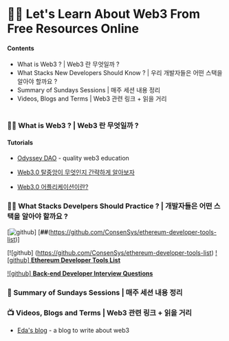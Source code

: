 # 👩‍🎤 Let's Learn About Web3 From Free Resources Online

#### Contents
- What is Web3 ?  | Web3 란 무엇일까 ?
- What Stacks New Developers Should Know ? | 우리 개발자들은 어떤 스택을 알아야 할까요 ?
- Summary of Sundays Sessions | 매주 세션 내용 정리
- Videos, Blogs and Terms | Web3 관련 링크 + 읽을 거리 <!-- (#Videos-and-Terms) -->
</br></br>

### 🧙‍♂️ What is Web3 ? | Web3 란 무엇일까 ?
#### Tutorials
* [Odyssey DAO](https://www.odysseydao.com/) - quality web3 education

* [Web3.0 탈중앙이 무엇인지 간략하게 알아보자](https://medium.com/coineasy/web3-0-dapp%EC%9D%98-%EA%B5%AC%EC%A1%B0-web3-0-%ED%83%88%EC%A4%91%EC%95%99-%EC%9D%B4-%EB%8F%84%EB%8C%80%EC%B2%B4-%EB%AC%B4%EC%97%87%EC%9D%B8%EC%A7%80-%EA%B8%B0%EC%88%A0%EC%A0%81%EC%9C%BC%EB%A1%9C-%EA%B0%84%EB%9E%B5%ED%95%98%EA%B2%8C-%EC%95%8C%EC%95%84%EB%B3%B4%EC%9E%90-a37f0a5f8511)
* [Web3.0 어플리케이션이란?](https://talken.io/tokens/GraphToken/forum/post/332838)


### 🏋️‍♀️ What Stacks Develpers Should Practice ? | 개발자들은 어떤 스택을 알아야 할까요 ?

[![github](https://cloud.githubusercontent.com/assets/17016297/18839843/0e06a67a-83d2-11e6-993a-b35a182500e0.png)] [**##**(https://github.com/ConsenSys/ethereum-developer-tools-list)]


   [![github]       (https://github.com/ConsenSys/ethereum-developer-tools-list)
[![github] **Ethereum Developer Tools List**](https://github.com/ConsenSys/ethereum-developer-tools-list)  <!-- - A guide to available tools and platforms for developing on Ethereum.-->
  
[![github] **Back-end Developer Interview Questions**](https://github.com/arialdomartini/Back-End-Developer-Interview-Questions)


### 🍔 Summary of Sundays Sessions | 매주 세션 내용 정리




### 📺 Videos, Blogs and Terms | Web3 관련 링크 + 읽을 거리
* [Eda's blog](https://eda.hashnode.dev/) - a blog to write about web3

